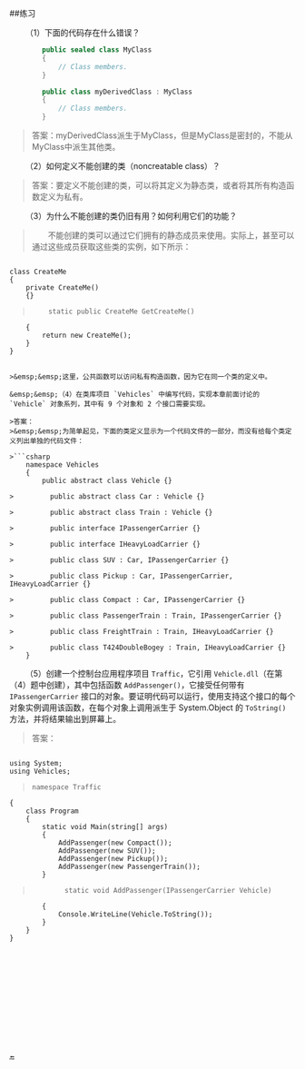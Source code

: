 ##练习

&emsp;&emsp;（1）下面的代码存在什么错误？

```csharp
        public sealed class MyClass
        {
            // Class members.
        }

        public class myDerivedClass : MyClass
        {
            // Class members.
        }
```

>答案：myDerivedClass派生于MyClass，但是MyClass是密封的，不能从MyClass中派生其他类。

&emsp;&emsp;（2）如何定义不能创建的类（noncreatable class）？

>答案：要定义不能创建的类，可以将其定义为静态类，或者将其所有构造函数定义为私有。

&emsp;&emsp;（3）为什么不能创建的类仍旧有用？如何利用它们的功能？

>&emsp;&emsp;不能创建的类可以通过它们拥有的静态成员来使用。实际上，甚至可以通过这些成员获取这些类的实例，如下所示：

>```csharp
    class CreateMe
    {
        private CreateMe()
        {}
        
>         static public CreateMe GetCreateMe()
        {
            return new CreateMe();
        }
    }
```

>&emsp;&emsp;这里，公共函数可以访问私有构造函数，因为它在同一个类的定义中。

&emsp;&emsp;（4）在类库项目 `Vehicles` 中编写代码，实现本章前面讨论的 `Vehicle` 对象系列，其中有 9 个对象和 2 个接口需要实现。

>答案：
>&emsp;&emsp;为简单起见，下面的类定义显示为一个代码文件的一部分，而没有给每个类定义列出单独的代码文件：

>```csharp
    namespace Vehicles
    {
        public abstract class Vehicle {}
        
>         public abstract class Car : Vehicle {}
        
>         public abstract class Train : Vehicle {}
        
>         public interface IPassengerCarrier {}
        
>         public interface IHeavyLoadCarrier {}
        
>         public class SUV : Car, IPassengerCarrier {}
        
>         public class Pickup : Car, IPassengerCarrier, IHeavyLoadCarrier {}
        
>         public class Compact : Car, IPassengerCarrier {}
        
>         public class PassengerTrain : Train, IPassengerCarrier {}
        
>         public class FreightTrain : Train, IHeavyLoadCarrier {}
        
>         public class T424DoubleBogey : Train, IHeavyLoadCarrier {}
    }
```

&emsp;&emsp;（5）创建一个控制台应用程序项目 `Traffic`，它引用 `Vehicle.dll`（在第（4）题中创建），其中包括函数 `AddPassenger()`，它接受任何带有 `IPassengerCarrier` 接口的对象。要证明代码可以运行，使用支持这个接口的每个对象实例调用该函数，在每个对象上调用派生于 System.Object 的 `ToString()` 方法，并将结果输出到屏幕上。

>答案：

>```csharp
    using System;
    using Vehicles;
    
>     namespace Traffic
    {
        class Program
        {
            static void Main(string[] args)
            {
                AddPassenger(new Compact());
                AddPassenger(new SUV());
                AddPassenger(new Pickup());
                AddPassenger(new PassengerTrain());
            }
            
>             static void AddPassenger(IPassengerCarrier Vehicle)
            {
                Console.WriteLine(Vehicle.ToString());
            }
        }
    }
```













🔚
